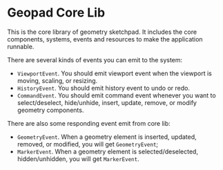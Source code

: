 # Geopad Core Lib

This is the core library of geometry sketchpad. It includes the core components, systems, events and resources to make the application runnable.

There are several kinds of events you can emit to the system:

- `ViewportEvent`. You should emit viewport event when the viewport is moving, scaling, or resizing.
- `HistoryEvent`. You should emit history event to undo or redo.
- `CommandEvent`. You should emit command event whenever you want to select/deselect, hide/unhide, insert, update, remove, or modify geometry components.

There are also some responding event emit from core lib:

- `GeometryEvent`. When a geometry element is inserted, updated, removed, or modified, you will get `GeometryEvent`;
- `MarkerEvent`. When a geometry element is selected/deselected, hidden/unhidden, you will get `MarkerEvent`.